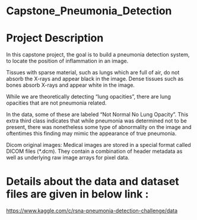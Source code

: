 # Capstone_Pneumonia_Detection

# Project Description
In this capstone project, the goal is to build a pneumonia detection system, to locate the position of inflammation in an image.

Tissues with sparse material, such as lungs which are full of air, do not absorb the X-rays and appear black in the image. Dense tissues such as bones absorb X-rays and appear white in the image.

While we are theoretically detecting “lung opacities”, there are lung opacities that are not pneumonia related.

In the data, some of these are labeled “Not Normal No Lung Opacity”. This extra third class indicates that while pneumonia was determined not to be present, there was nonetheless some type of abnormality on the image and oftentimes this finding may mimic the appearance of true pneumonia.

Dicom original images: Medical images are stored in a special format called DICOM files (*.dcm). They contain a combination of header metadata as well as underlying raw image arrays for pixel data.

# Details about the data and dataset files are given in below link :

https://www.kaggle.com/c/rsna-pneumonia-detection-challenge/data
